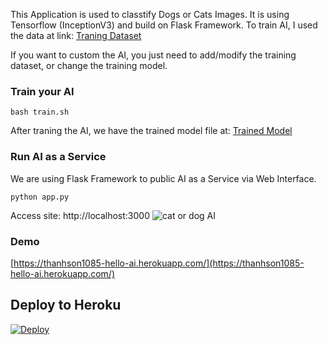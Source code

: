 This Application is used to classtify Dogs or Cats Images. It is using Tensorflow (InceptionV3) and build on Flask Framework.
To train AI, I used the data at link: [Traning Dataset](https://github.com/thanhson1085/Hello-AI/tree/master/dataset/training_set)

If you want to custom the AI, you just need to add/modify the training dataset, or change the training model.
### Train your AI
```
bash train.sh
```
After traning the AI, we have the trained model file at: [Trained Model](https://github.com/thanhson1085/Hello-AI/tree/master/output)
### Run AI as a Service
We are using Flask Framework to public AI as a Service via Web Interface.
```
python app.py
```

Access site: http://localhost:3000
![cat or dog AI](https://sonnguyen.ws/wp-content/uploads/2017/03/Capture.jpg)

### Demo
[https://thanhson1085-hello-ai.herokuapp.com/](https://thanhson1085-hello-ai.herokuapp.com/)

## Deploy to Heroku
[![Deploy](https://www.herokucdn.com/deploy/button.svg)](https://heroku.com/deploy?template=https://github.com/thanhson1085/Hello-AI.git)
